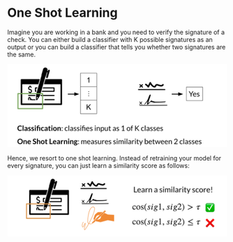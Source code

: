 # One Shot Learning

Imagine you are working in a bank and you need to verify the signature of a check. You can either build a classifier with K possible signatures as an output or you can build a classifier that tells you whether two signatures are the same. 

![](-c1tDMazR5SNbQzGs0eU3Q_7011ed8e6ee2401f875d32827922964d_Screen-Shot-2021-04-13-at-3.29..png)

Hence, we resort to one shot learning. Instead of retraining your model for every signature, you can just learn a similarity score as follows: 

![](5rDS_cszTvew0v3LM5737A_e41f8b11711c41ca984bc6c0524b31ae_Screen-Shot-2021-04-13-at-3.31..png)